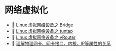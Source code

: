 # 网络虚拟化

- 📄 [Linux 虚拟网络设备之 Bridge](网络虚拟化/Linux%20虚拟网络设备之%20Bridge.md)
- 📄 [Linux 虚拟网络设备之 tuntap](网络虚拟化/Linux%20虚拟网络设备之%20tuntap.md)
- 📄 [Linux 虚拟网络设备之 vRouter](网络虚拟化/Linux%20虚拟网络设备之%20vRouter.md)
- 📄 [理解物理网卡、网卡接口、内核、IP等属性的关系](网络虚拟化/理解物理网卡、网卡接口、内核、IP等属性的关系.md)

‍

‍
